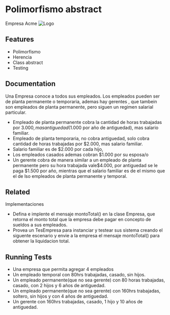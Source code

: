 
# Polimorfismo abstract

Empresa Acme
![Logo](https://dev-to-uploads.s3.amazonaws.com/uploads/articles/th5xamgrr6se0x5ro4g6.png)


## Features

- Polimorfismo
- Herencia
- Class abstract
- Testing



## Documentation

Una Empresa conoce a todos sus empleados. Los empleados pueden ser de planta permanente o temporaria, ademas hay gerentes , que tambein son empleados de planta permanente, pero siguen un regimen salarial particular.

- Empleado de planta permanente cobra la cantidad de horas trabajadas por $3.000,mas antiguedad($1.000 por año de antiguedad), mas salario familiar.
- Empleado de planta temporaria, no cobra antiguedad, solo cobra cantidad de horas trabajadas por $2.000, mas salario familiar.
- Salario familiar es de $2.000 por cada hijo,
- Los empleados casados ademas cobran $1.000 por su esposa/o
- Un gerente cobra de manera similar a un empleado de planta permanente pero su hora trabajada vale$4.000, por antiguedad se le paga $1.500 por año, mientras que el salario familiar es de el mismo que el de lso empleados de planta permanente y temporal.


## Related

Implementaciones
- Defina e implente el mensaje montoTotal() en la clase Empresa, que retorna el monto total que la empresa debe pagar en concepto de sueldos a sus empleados.
- Provea un TesEmpresa para instanciar y testear sus sistema creando el siguente escenario y envie a la empresa el mensaje montoTotal() para obtener la liquidacion total.


## Running Tests

- Una empresa que permita agregar 4 empleados
- Un empleado temporal con 80hrs trabajadas, casado, sin hijos.
- Un empleado permanente(que no sea gerente) con 80 horas trabajadas, casado, con 2 hijos y 6 años de antiguedad.
- Un empleado permanente(que no sea gerente) con 160hrs trabajadas, soltero, sin hijos y con 4 años de antiguedad.
- Un gerente con 160hrs trabajadas, casado, 1 hijo y 10 años de antiguedad.

